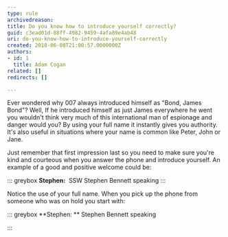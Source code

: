 ```yaml
---
type: rule
archivedreason: 
title: Do you know how to introduce yourself correctly?
guid: c3ead01d-88ff-4982-9459-4afa89e4ab48
uri: do-you-know-how-to-introduce-yourself-correctly
created: 2018-06-08T21:00:57.0000000Z
authors:
- id: 1
  title: Adam Cogan
related: []
redirects: []

---
```


Ever wondered why 007 always introduced himself as "Bond, James Bond"? Well, If he introduced himself as just James everywhere he went you wouldn't think very much of this international man of espionage and danger would you? By using your full name it instantly gives you authority. It's also useful in situations where your name is common like Peter, John or Jane.

<!--endintro-->

Just remember that first impression last so you need to make sure you're kind and courteous when you answer the phone and introduce yourself. An example of a good and positive welcome could be:


::: greybox
 **Stephen:**  SSW Stephen Bennett speaking
:::


Notice the use of your full name. When you pick up the phone from someone who was on hold you start with:


::: greybox
 **Stephen: ** Stephen Bennett speaking

:::
